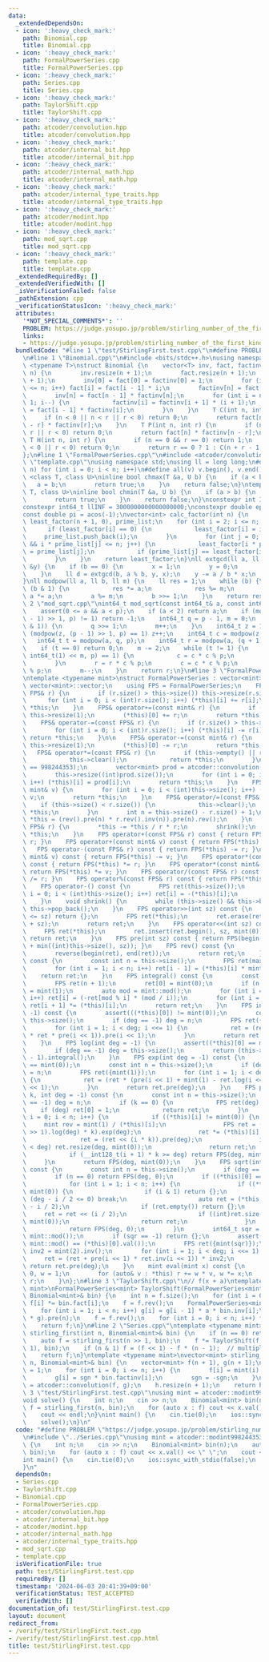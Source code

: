 ```yaml
---
data:
  _extendedDependsOn:
  - icon: ':heavy_check_mark:'
    path: Binomial.cpp
    title: Binomial.cpp
  - icon: ':heavy_check_mark:'
    path: FormalPowerSeries.cpp
    title: FormalPowerSeries.cpp
  - icon: ':heavy_check_mark:'
    path: Series.cpp
    title: Series.cpp
  - icon: ':heavy_check_mark:'
    path: TaylorShift.cpp
    title: TaylorShift.cpp
  - icon: ':heavy_check_mark:'
    path: atcoder/convolution.hpp
    title: atcoder/convolution.hpp
  - icon: ':heavy_check_mark:'
    path: atcoder/internal_bit.hpp
    title: atcoder/internal_bit.hpp
  - icon: ':heavy_check_mark:'
    path: atcoder/internal_math.hpp
    title: atcoder/internal_math.hpp
  - icon: ':heavy_check_mark:'
    path: atcoder/internal_type_traits.hpp
    title: atcoder/internal_type_traits.hpp
  - icon: ':heavy_check_mark:'
    path: atcoder/modint.hpp
    title: atcoder/modint.hpp
  - icon: ':heavy_check_mark:'
    path: mod_sqrt.cpp
    title: mod_sqrt.cpp
  - icon: ':heavy_check_mark:'
    path: template.cpp
    title: template.cpp
  _extendedRequiredBy: []
  _extendedVerifiedWith: []
  _isVerificationFailed: false
  _pathExtension: cpp
  _verificationStatusIcon: ':heavy_check_mark:'
  attributes:
    '*NOT_SPECIAL_COMMENTS*': ''
    PROBLEM: https://judge.yosupo.jp/problem/stirling_number_of_the_first_kind
    links:
    - https://judge.yosupo.jp/problem/stirling_number_of_the_first_kind
  bundledCode: "#line 1 \"test/StirlingFirst.test.cpp\"\n#define PROBLEM \"https://judge.yosupo.jp/problem/stirling_number_of_the_first_kind\"\
    \n#line 1 \"Binomial.cpp\"\n#include <bits/stdc++.h>\nusing namespace std;\ntemplate\
    \ <typename T>\nstruct Binomial {\n    vector<T> inv, fact, factinv;\n    Binomial(int\
    \ n) {\n        inv.resize(n + 1);\n        fact.resize(n + 1);\n        factinv.resize(n\
    \ + 1);\n        inv[0] = fact[0] = factinv[0] = 1;\n        for (int i = 1; i\
    \ <= n; i++) fact[i] = fact[i - 1] * i;\n        factinv[n] = fact[n].inv();\n\
    \        inv[n] = fact[n - 1] * factinv[n];\n        for (int i = n - 1; i >=\
    \ 1; i--) {\n            factinv[i] = factinv[i + 1] * (i + 1);\n            inv[i]\
    \ = fact[i - 1] * factinv[i];\n        }\n    }\n    T C(int n, int r) {\n   \
    \     if (n < 0 || n < r || r < 0) return 0;\n        return fact[n] * factinv[n\
    \ - r] * factinv[r];\n    }\n    T P(int n, int r) {\n        if (n < 0 || n <\
    \ r || r < 0) return 0;\n        return fact[n] * factinv[n - r];\n    }\n   \
    \ T H(int n, int r) {\n        if (n == 0 && r == 0) return 1;\n        if (n\
    \ < 0 || r < 0) return 0;\n        return r == 0 ? 1 : C(n + r - 1, r);\n    }\n\
    };\n#line 1 \"FormalPowerSeries.cpp\"\n#include <atcoder/convolution>\n#line 2\
    \ \"template.cpp\"\nusing namespace std;\nusing ll = long long;\n#define rep(i,\
    \ n) for (int i = 0; i < n; i++)\n#define all(v) v.begin(), v.end()\ntemplate\
    \ <class T, class U>\ninline bool chmax(T &a, U b) {\n    if (a < b) {\n     \
    \   a = b;\n        return true;\n    }\n    return false;\n}\ntemplate <class\
    \ T, class U>\ninline bool chmin(T &a, U b) {\n    if (a > b) {\n        a = b;\n\
    \        return true;\n    }\n    return false;\n}\nconstexpr int INF = 1000000000;\n\
    constexpr int64_t llINF = 3000000000000000000;\nconstexpr double eps = 1e-10;\n\
    const double pi = acos(-1);\nvector<int> calc_factor(int n) {\n    vector<int>\
    \ least_factor(n + 1, 0), prime_list;\n    for (int i = 2; i <= n; i++) {\n  \
    \      if (least_factor[i] == 0) {\n            least_factor[i] = i;\n       \
    \     prime_list.push_back(i);\n        }\n        for (int j = 0; j < (int)prime_list.size()\
    \ && i * prime_list[j] <= n; j++) {\n            least_factor[i * prime_list[j]]\
    \ = prime_list[j];\n            if (prime_list[j] == least_factor[i]) break;\n\
    \        }\n    }\n    return least_factor;\n}\nll extgcd(ll a, ll b, ll &x, ll\
    \ &y) {\n    if (b == 0) {\n        x = 1;\n        y = 0;\n        return a;\n\
    \    }\n    ll d = extgcd(b, a % b, y, x);\n    y -= a / b * x;\n    return d;\n\
    }\nll modpow(ll a, ll b, ll m) {\n    ll res = 1;\n    while (b) {\n        if\
    \ (b & 1) {\n            res *= a;\n            res %= m;\n        }\n       \
    \ a *= a;\n        a %= m;\n        b >>= 1;\n    }\n    return res;\n}\n#line\
    \ 2 \"mod_sqrt.cpp\"\nint64_t mod_sqrt(const int64_t& a, const int64_t& p) {\n\
    \    assert(0 <= a && a < p);\n    if (a < 2) return a;\n    if (modpow(a, (p\
    \ - 1) >> 1, p) != 1) return -1;\n    int64_t q = p - 1, m = 0;\n    while (!(q\
    \ & 1)) {\n        q >>= 1;\n        m++;\n    }\n    int64_t z = 1;\n    while\
    \ (modpow(z, (p - 1) >> 1, p) == 1) z++;\n    int64_t c = modpow(z, q, p);\n \
    \   int64_t t = modpow(a, q, p);\n    int64_t r = modpow(a, (q + 1) >> 1, p);\n\
    \    if (t == 0) return 0;\n    m -= 2;\n    while (t != 1) {\n        while (modpow(t,\
    \ int64_t(1) << m, p) == 1) {\n            c = c * c % p;\n            m--;\n\
    \        }\n        r = r * c % p;\n        c = c * c % p;\n        t = t * c\
    \ % p;\n        m--;\n    }\n    return r;\n}\n#line 3 \"FormalPowerSeries.cpp\"\
    \ntemplate <typename mint>\nstruct FormalPowerSeries : vector<mint> {\n    using\
    \ vector<mint>::vector;\n    using FPS = FormalPowerSeries;\n    FPS& operator+=(const\
    \ FPS& r) {\n        if (r.size() > this->size()) this->resize(r.size());\n  \
    \      for (int i = 0; i < (int)r.size(); i++) (*this)[i] += r[i];\n        return\
    \ *this;\n    }\n    FPS& operator+=(const mint& r) {\n        if (this->empty())\
    \ this->resize(1);\n        (*this)[0] += r;\n        return *this;\n    }\n\n\
    \    FPS& operator-=(const FPS& r) {\n        if (r.size() > this->size()) this->resize(r.size());\n\
    \        for (int i = 0; i < (int)r.size(); i++) (*this)[i] -= r[i];\n       \
    \ return *this;\n    }\n\n    FPS& operator-=(const mint& r) {\n        if (this->empty())\
    \ this->resize(1);\n        (*this)[0] -= r;\n        return *this;\n    }\n \
    \   FPS& operator*=(const FPS& r) {\n        if (this->empty() || r.empty()) {\n\
    \            this->clear();\n            return *this;\n        }\n        assert(mint::mod()\
    \ == 998244353);\n        vector<mint> prod = atcoder::convolution(*this, r);\n\
    \        this->resize((int)prod.size());\n        for (int i = 0; i < (int)this->size();\
    \ i++) (*this)[i] = prod[i];\n        return *this;\n    }\n    FPS& operator*=(const\
    \ mint& v) {\n        for (int i = 0; i < (int)this->size(); i++) (*this)[i] *=\
    \ v;\n        return *this;\n    }\n    FPS& operator/=(const FPS& r) {\n    \
    \    if (this->size() < r.size()) {\n            this->clear();\n            return\
    \ *this;\n        }\n        int n = this->size() - r.size() + 1;\n        return\
    \ *this = (rev().pre(n) * r.rev().inv(n)).pre(n).rev();\n    }\n    FPS& operator%=(const\
    \ FPS& r) {\n        *this -= *this / r * r;\n        shrink();\n        return\
    \ *this;\n    }\n    FPS operator+(const FPS& r) const { return FPS(*this) +=\
    \ r; }\n    FPS operator+(const mint& v) const { return FPS(*this) += v; }\n \
    \   FPS operator-(const FPS& r) const { return FPS(*this) -= r; }\n    FPS operator-(const\
    \ mint& v) const { return FPS(*this) -= v; }\n    FPS operator*(const FPS& r)\
    \ const { return FPS(*this) *= r; }\n    FPS operator*(const mint& v) const {\
    \ return FPS(*this) *= v; }\n    FPS operator/(const FPS& r) const { return FPS(*this)\
    \ /= r; }\n    FPS operator%(const FPS& r) const { return FPS(*this) %= r; }\n\
    \    FPS operator-() const {\n        FPS ret(this->size());\n        for (int\
    \ i = 0; i < (int)this->size(); i++) ret[i] = -(*this)[i];\n        return ret;\n\
    \    }\n    void shrink() {\n        while (this->size() && this->back() == mint(0))\
    \ this->pop_back();\n    }\n    FPS operator>>(int sz) const {\n        if ((int)this->size()\
    \ <= sz) return {};\n        FPS ret(*this);\n        ret.erase(ret.begin(), ret.begin()\
    \ + sz);\n        return ret;\n    }\n    FPS operator<<(int sz) const {\n   \
    \     FPS ret(*this);\n        ret.insert(ret.begin(), sz, mint(0));\n       \
    \ return ret;\n    }\n    FPS pre(int sz) const { return FPS(begin(*this), begin(*this)\
    \ + min((int)this->size(), sz)); }\n    FPS rev() const {\n        FPS ret(*this);\n\
    \        reverse(begin(ret), end(ret));\n        return ret;\n    }\n    FPS diff()\
    \ const {\n        const int n = this->size();\n        FPS ret(max(0, n - 1));\n\
    \        for (int i = 1; i < n; i++) ret[i - 1] = (*this)[i] * mint(i);\n    \
    \    return ret;\n    }\n    FPS integral() const {\n        const int n = this->size();\n\
    \        FPS ret(n + 1);\n        ret[0] = mint(0);\n        if (n > 0) ret[1]\
    \ = mint(1);\n        auto mod = mint::mod();\n        for (int i = 2; i <= n;\
    \ i++) ret[i] = (-ret[mod % i] * (mod / i));\n        for (int i = 0; i < n; i++)\
    \ ret[i + 1] *= (*this)[i];\n        return ret;\n    }\n    FPS inv(int deg =\
    \ -1) const {\n        assert(((*this)[0]) != mint(0));\n        const int n =\
    \ this->size();\n        if (deg == -1) deg = n;\n        FPS ret({mint(1) / (*this)[0]});\n\
    \        for (int i = 1; i < deg; i <<= 1) {\n            ret = (ret + ret - ret\
    \ * ret * pre(i << 1)).pre(i << 1);\n        }\n        return ret.pre(deg);\n\
    \    }\n    FPS log(int deg = -1) {\n        assert((*this)[0] == mint(1));\n\
    \        if (deg == -1) deg = this->size();\n        return (this->diff() * this->inv(deg)).pre(deg\
    \ - 1).integral();\n    }\n    FPS exp(int deg = -1) const {\n        assert((*this)[0]\
    \ == mint(0));\n        const int n = this->size();\n        if (deg == -1) deg\
    \ = n;\n        FPS ret({mint(1)});\n        for (int i = 1; i < deg; i <<= 1)\
    \ {\n            ret = (ret * (pre(i << 1) + mint(1) - ret.log(i << 1))).pre(i\
    \ << 1);\n        }\n        return ret.pre(deg);\n    }\n    FPS pow(int64_t\
    \ k, int deg = -1) const {\n        const int n = this->size();\n        if (deg\
    \ == -1) deg = n;\n        if (k == 0) {\n            FPS ret(deg);\n        \
    \    if (deg) ret[0] = 1;\n            return ret;\n        }\n        for (int\
    \ i = 0; i < n; i++) {\n            if ((*this)[i] != mint(0)) {\n           \
    \     mint rev = mint(1) / (*this)[i];\n                FPS ret = (((*this * rev)\
    \ >> i).log(deg) * k).exp(deg);\n                ret *= (*this)[i].pow(k);\n \
    \               ret = (ret << (i * k)).pre(deg);\n                if ((int)ret.size()\
    \ < deg) ret.resize(deg, mint(0));\n                return ret;\n            }\n\
    \            if (__int128_t(i + 1) * k >= deg) return FPS(deg, mint(0));\n   \
    \     }\n        return FPS(deg, mint(0));\n    }\n    FPS sqrt(int deg = -1)\
    \ const {\n        const int n = this->size();\n        if (deg == -1) deg = n;\n\
    \        if (n == 0) return FPS(deg, 0);\n        if ((*this)[0] == mint(0)) {\n\
    \            for (int i = 1; i < n; i++) {\n                if ((*this)[i] !=\
    \ mint(0)) {\n                    if (i & 1) return {};\n                    if\
    \ (deg - i / 2 <= 0) break;\n                    auto ret = (*this >> i).sqrt(deg\
    \ - i / 2);\n                    if (ret.empty()) return {};\n               \
    \     ret = ret << (i / 2);\n                    if ((int)ret.size() < deg) ret.resize(deg,\
    \ mint(0));\n                    return ret;\n                }\n            }\n\
    \            return FPS(deg, 0);\n        }\n        int64_t sqr = mod_sqrt((*this)[0].val(),\
    \ mint::mod());\n        if (sqr == -1) return {};\n        assert(sqr * sqr %\
    \ mint::mod() == (*this)[0].val());\n        FPS ret({mint(sqr)});\n        mint\
    \ inv2 = mint(2).inv();\n        for (int i = 1; i < deg; i <<= 1) {\n       \
    \     ret = (ret + pre(i << 1) * ret.inv(i << 1)) * inv2;\n        }\n       \
    \ return ret.pre(deg);\n    }\n    mint eval(mint x) const {\n        mint r =\
    \ 0, w = 1;\n        for (auto& v : *this) r += w * v, w *= x;\n        return\
    \ r;\n    }\n};\n#line 3 \"TaylorShift.cpp\"\n// f(x + a)\ntemplate <typename\
    \ mint>\nFormalPowerSeries<mint> TaylorShift(FormalPowerSeries<mint> f, mint a,\
    \ Binomial<mint>& bin) {\n    int n = f.size();\n    for (int i = 0; i < n; i++)\
    \ f[i] *= bin.fact[i];\n    f = f.rev();\n    FormalPowerSeries<mint> g(n, mint(1));\n\
    \    for (int i = 1; i < n; i++) g[i] = g[i - 1] * a * bin.inv[i];\n    f = (f\
    \ * g).pre(n);\n    f = f.rev();\n    for (int i = 0; i < n; i++) f[i] *= bin.factinv[i];\n\
    \    return f;\n}\n#line 2 \"Series.cpp\"\ntemplate <typename mint>\nFormalPowerSeries<mint>\
    \ stirling_first(int n, Binomial<mint>& bin) {\n    if (n == 0) return FormalPowerSeries<mint>{1};\n\
    \    auto f = stirling_first(n >> 1, bin);\n    f *= TaylorShift(f, -mint(n >>\
    \ 1), bin);\n    if (n & 1) f = (f << 1) - f * (n - 1);  // multiply x-(n-1)\n\
    \    return f;\n}\ntemplate <typename mint>\nvector<mint> stirling_second(int\
    \ n, Binomial<mint>& bin) {\n    vector<mint> f(n + 1), g(n + 1);\n    mint sgn\
    \ = 1;\n    for (int i = 0; i <= n; i++) {\n        f[i] = mint(i).pow(n) * bin.factinv[i];\n\
    \        g[i] = sgn * bin.factinv[i];\n        sgn = -sgn;\n    }\n    auto h\
    \ = atcoder::convolution(f, g);\n    h.resize(n + 1);\n    return h;\n}\n#line\
    \ 3 \"test/StirlingFirst.test.cpp\"\nusing mint = atcoder::modint998244353;\n\
    void solve() {\n    int n;\n    cin >> n;\n    Binomial<mint> bin(n);\n    auto\
    \ f = stirling_first(n, bin);\n    for (auto x : f) cout << x.val() << \" \";\n\
    \    cout << endl;\n}\nint main() {\n    cin.tie(0);\n    ios::sync_with_stdio(false);\n\
    \    solve();\n}\n"
  code: "#define PROBLEM \"https://judge.yosupo.jp/problem/stirling_number_of_the_first_kind\"\
    \n#include \"../Series.cpp\"\nusing mint = atcoder::modint998244353;\nvoid solve()\
    \ {\n    int n;\n    cin >> n;\n    Binomial<mint> bin(n);\n    auto f = stirling_first(n,\
    \ bin);\n    for (auto x : f) cout << x.val() << \" \";\n    cout << endl;\n}\n\
    int main() {\n    cin.tie(0);\n    ios::sync_with_stdio(false);\n    solve();\n\
    }\n"
  dependsOn:
  - Series.cpp
  - TaylorShift.cpp
  - Binomial.cpp
  - FormalPowerSeries.cpp
  - atcoder/convolution.hpp
  - atcoder/internal_bit.hpp
  - atcoder/modint.hpp
  - atcoder/internal_math.hpp
  - atcoder/internal_type_traits.hpp
  - mod_sqrt.cpp
  - template.cpp
  isVerificationFile: true
  path: test/StirlingFirst.test.cpp
  requiredBy: []
  timestamp: '2024-06-03 20:41:39+09:00'
  verificationStatus: TEST_ACCEPTED
  verifiedWith: []
documentation_of: test/StirlingFirst.test.cpp
layout: document
redirect_from:
- /verify/test/StirlingFirst.test.cpp
- /verify/test/StirlingFirst.test.cpp.html
title: test/StirlingFirst.test.cpp
---
```

